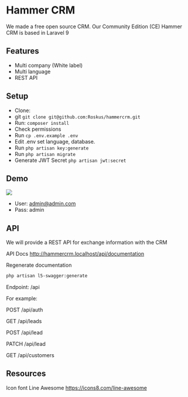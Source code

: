 # Hammer CRM
We made a free open source CRM. Our Community Edition (CE) Hammer CRM is based in Laravel 9

## Features
* Multi company (White label)
* Multi language
* REST API

## Setup

* Clone:
* git ```git clone git@github.com:Roskus/hammercrm.git```
* Run: ```composer install```
* Check permissions
* Run ```cp .env.example .env```
* Edit .env set language, database.
* Run ```php artisan key:generate```
* Run ```php artisan migrate```
* Generate JWT Secret ```php artisan jwt:secret```

## Demo
![](doc/screenshoot.jpg)
* User: admin@admin.com
* Pass: admin

## API
We will provide a REST API for exchange information with the CRM

API Docs
http://hammercrm.localhost/api/documentation

Regenerate documentation
```bash
php artisan l5-swagger:generate
```

Endpoint:
/api

For example:

POST /api/auth

GET /api/leads

POST /api/lead

PATCH /api/lead

GET /api/customers

## Resources
Icon font Line Awesome
https://icons8.com/line-awesome
